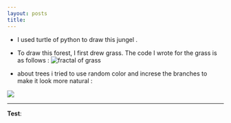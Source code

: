 ```yaml
---
layout: posts
title:
---
```



<!-- 
[my favorite website](http://www.google.com) -->




<!-- 
![alt text]( "Team Picture") -->

- I used turtle of python to draw this jungel . 
- To draw this forest, I first drew grass. The code I wrote for the grass is as follows :
![fractal of grass](/img/C:\git\personal_website_template\assets\grass_11zon.jpg)

- about trees i tried to use random color and increse the branches to make it look more natural :
<img src ="C:\Users\Asus\Downloads\tree_11zon.jpg" >
    
    















---
**Test**:
